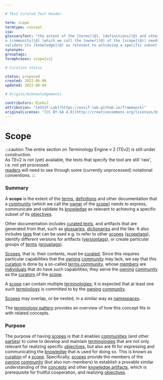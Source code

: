 ```yaml
---

# TEv2 Curated Text Header

term: scope
termtype: concept
isa:
glossaryText: "the extent of the [terms](@), [definitions](@) and other documentation that
a [community](@) (which we call the [owner](@) of the [scope](@)) needs to express, communicate and
validate its [knowledge](@) as relevant to achieving a specific subset of its [objectives](@)."
synonyms:
grouptags:
formphrases: scope{ss}

# Curation status

status: proposed
created: 2022-06-06
updated: 2022-08-04

# Origins/Acknowledgements

contributors: RieksJ
attribution: "[eSSIF-Lab](https://essif-lab.github.io/framework)"
originalLicense: "[CC BY-SA 4.0](http://creativecommons.org/licenses/by-sa/4.0/?ref=chooser-v1)"
---
```


# Scope

:::caution
The entire section on Terminology Engine v 2 (TEv2) is still under construction.<br/>
As TEv2 is not (yet) available, the texts that specify the tool are still 'raw', i.e. not yet
processed.<br/>[readers](@) will need to see through some (currently unprocessed) notational
conventions.
:::

### Summary

A **scope** is the extent of the [terms](@), [definitions](@) and other documentation that
a [community](@) (which we call the [owner](@) of the [scope](@)) needs to express, communicate and
validate its [knowledge](@) as relevant to achieving a specific subset of its [objectives](@).

Other documentation includes [curated texts](@), and artifacts that are generated from that, such
as [glossaries](@), [dictionaries](@) and the like. It also includes [tags](@) that can be used e.g.
to refer to other [scopes](@) ([scopetags](@)), identify different versions for
artifacts ([versiontags](@)), or create particular groups of [terms](@) ([grouptags](@)).

[Scopes](@), that is: their contents, must be [curated](@). Since this requires particular
capabilities that the [owning](@) [community](@) may lack, we say that this [curation](@) is done by
a so-called [terms community](@), whose [members](@) are [individuals](@) that do have such
capabilities; they serve the [owning](@) [community](@) as the [curators](@) of the [scope](@).

A [scope](@) can contain multiple [terminologies](@); it is expected that at least one
such [terminology](@) is committed to by the [owning](@) [community](@).

[Scopes](@) may overlap, or be nested, in a similar way
as [namespaces](https://en.wikipedia.org/wiki/Namespace).

The [terminology pattern](pattern-terminology-support@) provides an overview of how this concept
fits in with related concepts.

### Purpose

The purpose of having [scopes](@) is that it enables [communities](@) (and other [parties](@)) to
come to develop and maintain [terminologies](@) that are not only relevant for realizing
specific [objectives](@), but also are fit for expressing and communicating the [knowledge](@) that
is used for doing so. This is known as [curation](@) of a [scope](@). Specifically, [scopes](@)
provide the members of the [owning](@) [community](@) (but also non-members) to establish a provable
similar understanding of the [concepts](@) and other [knowledge artifacts](@), which is prerequisite
for fruitful cooperation, and realizing [objectives](@).